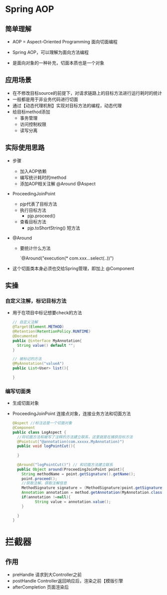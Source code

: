 # Spring AOP

## 简单理解

- AOP = Aspect-Oriented Programming 面向切面编程

- Spring AOP，可以理解为面向方法编程
- 是面向对象的一种补充，切面本质也是一个对象

## 应用场景

- 在不修改目标source的前提下，对请求链路上的目标方法进行运行耗时的统计
- 一般都是用于非业务代码进行切面
- 通过【动态代理机制】实现对目标方法的编程，动态代理
- 给目标method添加
  - 事务管理
  - 访问控制权限
  - 读写分离

## 实际使用思路

- 步骤

  - 加入AOP依赖
  - 编写统计耗时的method
  - 添加AOP相关注解 @Around @Aspect

- ProceedingJoinPoint

  - pjp代表了目标方法
  - 执行目标方法
    - pjp.proceed()
  - 查看目标方法
    - pjp.toShortString() 短方法

- @Around

  - 要统计什么方法

    `@Around("execution(* com.xxx.*.*.select(..))")

- 这个切面类本身必须也交给Spring管理，即加上 @Component

## 实操

### 自定义注解，标记目标方法

- 用于在项目中标记想要check的方法

  ```java
  // 自定义注解
  @Target(Element.METHOD)
  @Retention(RetentionPolicy.RUNTIME)
  @Documented
  public @interface MyAnnotation{
    String value() default "";
  }
  
  // 被标记的方法
  @MyAnnotation("valueA")
  public List<User> list(){
    
  }
  ```

### 编写切面类

- 生成切面对象

- ProceedingJoinPoint 连接点对象，连接业务方法和切面方法

  ```java
  @Aspect //标注这是一个切面对象
  @Component
  public class LogAspect {
    //将切面方法和被写了注释的方法建立联系，这里就是在捕获目标方法
    @Pointcut("@annotation(com.xxxxx.MyAnnotation)")
    public void logPointCut(){
      
    }
    
    @Around("logPointCut()") // 和切面方法建立联系
    public Object around(ProceedingJoinPoint point){
      String methodName = point.getSignature().getName();
      point.proceed();
      //获取注解，获取注解信息
      MethodSignature signature = (MethodSignature)point.getSignature();
      Annotation annotation = method.getAnnotation(MyAnnotation.class);
      if(annotation !=null){
  			String value = annotation.value();      
      }
      
    }
  }
  ```

  

# 拦截器

## 作用

- preHandle 请求到大Controller之前
- postHandle Controller返回响应后，渲染之前【模版引擎
- afterCompletion 页面渲染后

